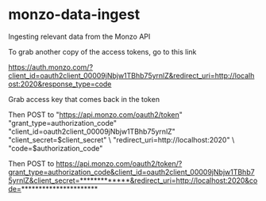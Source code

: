 # monzo-data-ingest
Ingesting relevant data from the Monzo API

To grab another copy of the access tokens, go to this link

https://auth.monzo.com/?client_id=oauth2client_00009jNbjw1TBhb75yrnlZ&redirect_uri=http://localhost:2020&response_type=code

Grab access key that comes back in the token

Then POST to
"https://api.monzo.com/oauth2/token" \
    "grant_type=authorization_code" \
    "client_id=oauth2client_00009jNbjw1TBhb75yrnlZ" \
    "client_secret=$client_secret" \
    "redirect_uri=http://localhost:2020" \
    "code=$authorization_code"

Then POST to
https://api.monzo.com/oauth2/token/?grant_type=authorization_code&client_id=oauth2client_00009jNbjw1TBhb75yrnlZ&client_secret=*************&redirect_uri=http://localhost:2020&code=**********************
